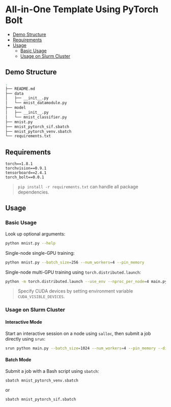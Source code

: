 # All-in-One Template Using PyTorch Bolt

* [Demo Structure](https://github.com/yzhang-dev/PyTorch-with-Slurm/tree/main/Tutorials/All-in-One-Template-Using-PyTorch-Bolt#demo-structure)
* [Requirements](https://github.com/yzhang-dev/PyTorch-with-Slurm/tree/main/Tutorials/All-in-One-Template-Using-PyTorch-Bolt#requirements)
* [Usage](https://github.com/yzhang-dev/PyTorch-with-Slurm/tree/main/Tutorials/All-in-One-Template-Using-PyTorch-Bolt#usage)
  * [Basic Usage](https://github.com/yzhang-dev/PyTorch-with-Slurm/tree/main/Tutorials/All-in-One-Template-Using-PyTorch-Bolt#basic-usage)
  * [Usage on Slurm Cluster](https://github.com/yzhang-dev/PyTorch-with-Slurm/tree/main/Tutorials/All-in-One-Template-Using-PyTorch-Bolt#usage-on-slurm-cluster)



## Demo Structure

```bash
.
├── README.md
├── data
│   ├── __init__.py
│   └── mnist_datamodule.py
├── model
│   ├── __init__.py
│   └── mnist_classifier.py
├── mnist.py
├── mnist_pytorch_sif.sbatch
├── mnist_pytorch_venv.sbatch
└── requirements.txt
```



## Requirements

```
torch==1.8.1
torchvision==0.9.1
tensorboard==2.4.1
torch_bolt==0.0.1
```



> `pip install -r requirements.txt` can handle all package dependencies.



## Usage

### Basic Usage

Look up optional arguments:

```bash
python mnist.py --help
```

Single-node single-GPU training:

```bash
python mnist.py --batch_size=256 --num_workers=4 --pin_memory
```

Single-node multi-GPU training using `torch.distributed.launch`:

```bash
python -m torch.distributed.launch --use_env --nproc_per_node=4 main.py --batch_size=1024 --num_workers=4 --pin_memory --distributed
```



> Specify CUDA devices by setting environment variable `CUDA_VISIBLE_DEVICES`.



### Usage on Slurm Cluster

#### Interactive Mode

Start an interactive session on a node using `salloc`, then submit a job directly using `srun`:

```bash
srun python main.py --batch_size=1024 --num_workers=4 --pin_memory --distributed --use_slurm
```



#### Batch Mode

Submit a job with a Bash script using `sbatch`:

```bash
sbatch mnist_pytorch_venv.sbatch
```

or

```bash
sbatch mnist_pytorch_sif.sbatch
```
